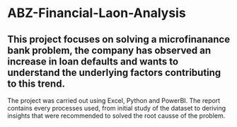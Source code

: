 # ABZ-Financial-Laon-Analysis
## This project focuses on solving a microfinanance bank problem, the company has observed an increase in loan defaults and wants to understand the underlying factors contributing to this trend.
The project was carried out using Excel, Python and PowerBI. The report contains every processes used, from initial study of the dataset to deriving insights that were recommended to solved the root causse of the problem.

